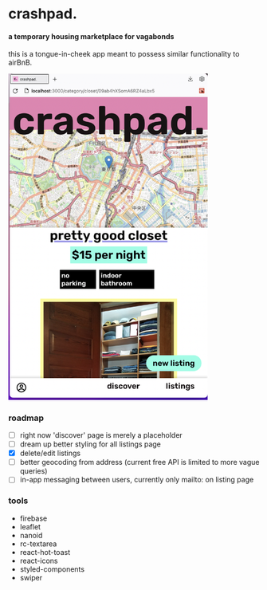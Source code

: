 # crashpad.
#### a temporary housing marketplace for vagabonds

this is a tongue-in-cheek app meant to possess similar functionality
to airBnB.

<img src='./images/preview.png' width="400px">

### roadmap

- [ ] right now 'discover' page is merely a placeholder
- [ ] dream up better styling for all listings page
- [x] delete/edit listings
- [ ] better geocoding from address (current free API is limited to more vague queries)
- [ ] in-app messaging between users, currently only mailto: on listing page

### tools

- firebase
- leaflet
- nanoid
- rc-textarea
- react-hot-toast
- react-icons
- styled-components
- swiper